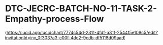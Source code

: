 # DTC-JECRC-BATCH-NO-11-TASK-2-Empathy-process-Flow
(https://lucid.app/lucidchart/7774c54d-2311-4fdf-a31f-2544f5e108c5/edit?invitationId=inv_0f3037a3-c00f-4dc2-9cdb-df5118d09aad)
